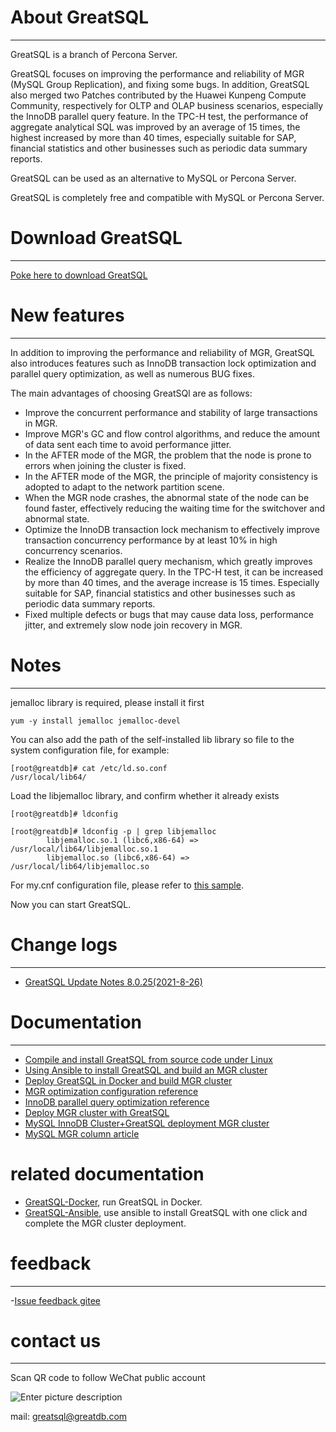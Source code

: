 # About GreatSQL
---

GreatSQL is a branch of Percona Server.

GreatSQL focuses on improving the performance and reliability of MGR (MySQL Group Replication), and fixing some bugs. In addition, GreatSQL also merged two Patches contributed by the Huawei Kunpeng Compute Community, respectively for OLTP and OLAP business scenarios, especially the InnoDB parallel query feature. In the TPC-H test, the performance of aggregate analytical SQL was improved by an average of 15 times, the highest increased by more than 40 times, especially suitable for SAP, financial statistics and other businesses such as periodic data summary reports.

GreatSQL can be used as an alternative to MySQL or Percona Server.

GreatSQL is completely free and compatible with MySQL or Percona Server.


# Download GreatSQL
---

[Poke here to download GreatSQL](https://gitee.com/GreatSQL/GreatSQL/releases)


# New features
---
In addition to improving the performance and reliability of MGR, GreatSQL also introduces features such as InnoDB transaction lock optimization and parallel query optimization, as well as numerous BUG fixes.

The main advantages of choosing GreatSQl are as follows:

- Improve the concurrent performance and stability of large transactions in MGR.
- Improve MGR's GC and flow control algorithms, and reduce the amount of data sent each time to avoid performance jitter.
- In the AFTER mode of the MGR, the problem that the node is prone to errors when joining the cluster is fixed.
- In the AFTER mode of the MGR, the principle of majority consistency is adopted to adapt to the network partition scene.
- When the MGR node crashes, the abnormal state of the node can be found faster, effectively reducing the waiting time for the switchover and abnormal state.
- Optimize the InnoDB transaction lock mechanism to effectively improve transaction concurrency performance by at least 10% in high concurrency scenarios.
- Realize the InnoDB parallel query mechanism, which greatly improves the efficiency of aggregate query. In the TPC-H test, it can be increased by more than 40 times, and the average increase is 15 times. Especially suitable for SAP, financial statistics and other businesses such as periodic data summary reports.
- Fixed multiple defects or bugs that may cause data loss, performance jitter, and extremely slow node join recovery in MGR.

# Notes
---
jemalloc library is required, please install it first
```
yum -y install jemalloc jemalloc-devel
```

You can also add the path of the self-installed lib library so file to the system configuration file, for example:
```
[root@greatdb]# cat /etc/ld.so.conf
/usr/local/lib64/
```

Load the libjemalloc library, and confirm whether it already exists
```
[root@greatdb]# ldconfig

[root@greatdb]# ldconfig -p | grep libjemalloc
        libjemalloc.so.1 (libc6,x86-64) => /usr/local/lib64/libjemalloc.so.1
        libjemalloc.so (libc6,x86-64) => /usr/local/lib64/libjemalloc.so
```

For my.cnf configuration file, please refer to [this sample](https://gitee.com/GreatSQL/GreatSQL-Doc/blob/master/docs/my.cnf-example).

Now you can start GreatSQL.


# Change logs
---
- [GreatSQL Update Notes 8.0.25(2021-8-26)](https://github.com/GreatSQL/GreatSQL-Doc/blob/main/relnotes/changes-greatsql-8-0-25-20210826.md)



# Documentation
---
- [Compile and install GreatSQL from source code under Linux](https://gitee.com/GreatSQL/GreatSQL-Doc/blob/master/docs/build-greatsql-with-source.md)
- [Using Ansible to install GreatSQL and build an MGR cluster](https://gitee.com/GreatSQL/GreatSQL-Doc/blob/master/docs/install-greatsql-with-ansible.md)
- [Deploy GreatSQL in Docker and build MGR cluster](https://gitee.com/GreatSQL/GreatSQL-Doc/blob/master/docs/install-greatsql-with-docker.md)
- [MGR optimization configuration reference](https://gitee.com/GreatSQL/GreatSQL-Doc/blob/master/docs/mgr-best-options-ref.md)
- [InnoDB parallel query optimization reference](https://gitee.com/GreatSQL/GreatSQL-Doc/blob/master/docs/innodb-parallel-execute.md)
- [Deploy MGR cluster with GreatSQL](https://gitee.com/GreatSQL/GreatSQL-Doc/blob/master/docs/using-greatsql-to-build-mgr-and-node-manage.md)
- [MySQL InnoDB Cluster+GreatSQL deployment MGR cluster](https://gitee.com/GreatSQL/GreatSQL-Doc/blob/master/docs/mysql-innodb-cluster-with-greatsql.md)
- [MySQL MGR column article](https://mp.weixin.qq.com/mp/homepage?__biz=MjM5NzAzMTY4NQ==&hid=16&sn=9d3d21966d850dcf158e5b676d9060ed&scene=18#wechat_redirect)

# related documentation
- [GreatSQL-Docker](https://gitee.com/GreatSQL/GreatSQL-Docker), run GreatSQL in Docker.
- [GreatSQL-Ansible](https://gitee.com/GreatSQL/GreatSQL-Ansible), use ansible to install GreatSQL with one click and complete the MGR cluster deployment.

# feedback
---
-[Issue feedback gitee](https://gitee.com/GreatSQL/GreatSQL-Doc/issues)


# contact us
---

Scan QR code to follow WeChat public account

![Enter picture description](https://images.gitee.com/uploads/images/2021/0802/141935_2ea2c196_8779455.jpeg "greatsql community-wx-qrcode-0.5m.jpg")

mail: greatsql@greatdb.com
